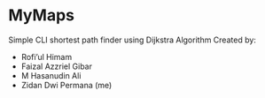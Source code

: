 # MyMaps
Simple CLI shortest path finder using Dijkstra Algorithm
Created by:
- Rofi’ul Himam 
- Faizal Azzriel Gibar 
- M Hasanudin Ali 
- Zidan Dwi Permana (me)
